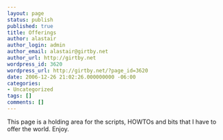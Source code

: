 ```yaml
---
layout: page
status: publish
published: true
title: Offerings
author: alastair
author_login: admin
author_email: alastair@girtby.net
author_url: http://girtby.net
wordpress_id: 3620
wordpress_url: http://girtby.net/?page_id=3620
date: 2006-12-26 21:02:26.000000000 -06:00
categories:
- Uncategorized
tags: []
comments: []
---
```

This page is a holding area for the scripts, HOWTOs and bits that I have to offer the world. Enjoy.
